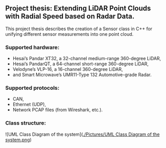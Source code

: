 ## Project thesis: Extending LiDAR Point Clouds with Radial Speed based on Radar Data.
This project thesis describes the creation of a Sensor class in C++ for unifying different sensor measurements into one point cloud.

### Supported hardware:
-	Hesai’s Pandar XT32, a 32-channel medium-range 360-degree LiDAR,
- Hesai’s PandarQT, a 64-channel short-range 360-degree LiDAR,
- Velodyne’s VLP-16, a 16-channel 360-degree LiDAR,
- and Smart Microwave’s UMR11-Type 132 Automotive-grade Radar.

### Supported protocols:
- CAN,
- Ethernet (UDP),
- Network PCAP files (from Wireshark, etc.).

### Class structure: 
![UML Class Diagram of the system]([./Pictures/UML Class Diagram of the system.png](https://github.com/obi-two-kenobi/Extending-LiDAR-Point-Clouds-with-Radial-Speed-based-on-Radar-Data/blob/main/Pictures/UML%20Class%20diagram%20of%20drivers%20implementing%20the%20sensor%20parent%20class.png))
